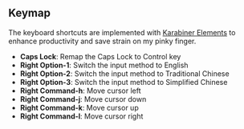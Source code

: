 ## Keymap

The keyboard shortcuts are implemented with [Karabiner Elements] to enhance
productivity and save strain on my pinky finger.

- **Caps Lock**: Remap the Caps Lock to Control key
- **Right Option-1**: Switch the input method to English
- **Right Option-2**: Switch the input method to Traditional Chinese
- **Right Option-3**: Switch the input method to Simplified Chinese
- **Right Command-h**: Move cursor left
- **Right Command-j**: Move cursor down
- **Right Command-k**: Move cursor up
- **Right Command-l**: Move cursor right

[Karabiner Elements]: https://github.com/pqrs-org/Karabiner-Elements
